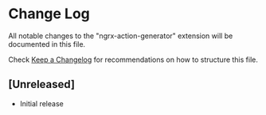 # Change Log
All notable changes to the "ngrx-action-generator" extension will be documented in this file.

Check [Keep a Changelog](http://keepachangelog.com/) for recommendations on how to structure this file.

## [Unreleased]
- Initial release